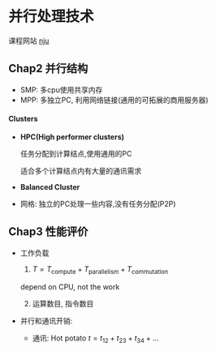 # 并行处理技术

课程网站 [nju](https://cs.nju.edu.cn/lxie/parallel.htm)

## Chap2 并行结构

- SMP: 多cpu使用共享内存
- MPP: 多独立PC, 利用网络链接(通用的可拓展的商用服务器)

#### Clusters

- **HPC(High performer clusters)**

  任务分配到计算结点,使用通用的PC

  适合多个计算结点内有大量的通讯需求

- **Balanced Cluster**
- 网格: 独立的PC处理一些内容,没有任务分配(P2P)

## Chap3 性能评价


- 工作负载
  1. $T = T_{\text{compute}} + T_{\text{parallelism}} + T_{\text{commutation}}$

    depend on CPU, not the work

  2. 运算数目, 指令数目
- 并行和通讯开销: 
  - 通讯: Hot potato $t = t_{12} + t_{23} + t_{34} + \dots$
